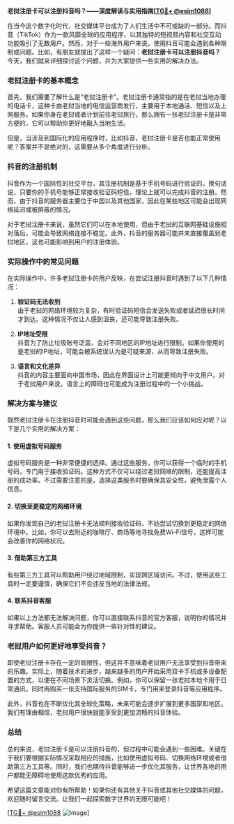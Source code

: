 **老挝注册卡可以注册抖音吗？——深度解读与实用指南[[TG💪+ @esim1088](https://t.me/s/esim1088)]**

在当今这个数字化时代，社交媒体平台成为了人们生活中不可或缺的一部分。而抖音（TikTok）作为一款风靡全球的应用程序，以其独特的短视频内容和社交互动功能吸引了无数用户。然而，对于一些海外用户来说，使用抖音可能会遇到各种限制或问题。比如，有朋友就提出了这样一个疑问：**老挝注册卡可以注册抖音吗？** 今天，我们就来详细探讨这个问题，并为大家提供一些实用的解决办法。

### 老挝注册卡的基本概念

首先，我们需要了解什么是“老挝注册卡”。老挝注册卡通常指的是在老挝当地办理的电话卡，这种卡由老挝当地的电信运营商发行，主要用于本地通话、短信以及上网服务。如果你身在老挝或者计划前往老挝旅行，那么拥有一张老挝注册卡是非常方便的，它可以帮助你更好地融入当地生活。

但是，当涉及到国际化的应用程序时，比如抖音，老挝注册卡是否也能正常使用呢？答案并不是绝对的，这需要从多个角度进行分析。

### 抖音的注册机制

抖音作为一个国际性的社交平台，其注册机制是基于手机号码进行验证的。换句话说，只要你的手机号能够正常接收验证码短信，理论上就可以完成抖音的注册。然而，由于抖音的服务器主要位于中国以及其他国家，因此在某些地区可能会出现网络延迟或被屏蔽的情况。

对于老挝注册卡来说，虽然它们可以在本地使用，但由于老挝的互联网基础设施相对落后，可能会导致网络连接不稳定。此外，抖音的服务器可能并未直接覆盖到老挝地区，这也可能影响到用户的注册体验。

### 实际操作中的常见问题

在实际操作中，许多老挝注册卡的用户反映，在尝试注册抖音时遇到了以下几种情况：

1. **验证码无法收到**  
   由于老挝的网络环境较为复杂，有时验证码短信会发送失败或者延迟很长时间才到达。这种情况不仅让人感到沮丧，还可能导致注册失败。

2. **IP地址受限**  
   抖音为了防止垃圾账号泛滥，会对不同地区的IP地址进行限制。如果你使用的是老挝的IP地址，可能会被系统误认为是可疑来源，从而导致注册失败。

3. **语言和文化差异**  
   抖音的内容主要面向中国市场，因此在界面设计上可能更倾向于中文用户。对于老挝用户来说，语言上的障碍也可能成为注册过程中的一个小挑战。

### 解决方案与建议

既然老挝注册卡在注册抖音时可能会遇到这些问题，那么我们应该如何应对呢？以下是几个实用的解决方案：

#### 1. 使用虚拟号码服务
虚拟号码服务是一种非常便捷的选择。通过这些服务，你可以获得一个临时的手机号码，专门用于接收验证码。这种方式不仅可以绕过老挝网络的限制，还能提高注册的成功率。不过需要注意的是，选择这类服务时要确保其安全性，避免泄露个人信息。

#### 2. 切换至更稳定的网络环境
如果你发现自己的老挝注册卡无法顺利接收验证码，不妨尝试切换到更稳定的网络环境中。比如，你可以去附近的咖啡厅、商场等地寻找免费Wi-Fi信号，这样可能会改善你的网络状况。

#### 3. 借助第三方工具
有些第三方工具可以帮助用户绕过地域限制，实现跨区域访问。不过，使用这些工具时一定要谨慎，确保它们不会违反当地的法律法规。

#### 4. 联系抖音客服
如果以上方法都无法解决问题，你可以直接联系抖音的官方客服，说明你的情况并寻求帮助。客服人员可能会为你提供一些针对性的建议。

### 老挝用户如何更好地享受抖音？

即使老挝注册卡存在一定的局限性，但这并不意味着老挝用户无法享受到抖音带来的乐趣。实际上，随着技术的进步，越来越多的用户开始采用双卡手机或多设备配置的方式，以便在不同场景下灵活切换。例如，你可以保留一张老挝本地卡用于日常通讯，同时再购买一张支持国际服务的SIM卡，专门用来登录抖音等应用程序。

此外，抖音也在不断优化其全球化策略，未来可能会逐步扩展到更多国家和地区。我们有理由相信，老挝用户很快就能享受到更加流畅的抖音体验。

### 总结

总的来说，老挝注册卡是可以注册抖音的，但过程中可能会遇到一些困难。关键在于我们要根据实际情况采取相应的措施，比如使用虚拟号码、切换网络环境或者借助第三方工具等。同时，我们也期待抖音能够进一步优化其服务，让世界各地的用户都能无障碍地使用这款优秀的应用。

希望这篇文章能对你有所帮助！如果你还有其他关于抖音或其他社交媒体的问题，欢迎随时留言交流。让我们一起探索数字世界的无限可能吧！

[[TG💪+ @esim1088](https://t.me/s/esim1088) ![Image](https://i.postimg.cc/4NQfJmqS/Snipaste-2025-05-13-00-14-12.png)]